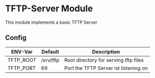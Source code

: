 # TFTP-Server Module

This module implements a basic TFTP Server

## Config

|ENV-Var|Default|Description|
|--------------|--------------|-----------|
|TFTP_ROOT|/srv/tftp|Root directory for serving tftp files|
|TFTP_PORT|69|Port the TFTP Server ist listening on|